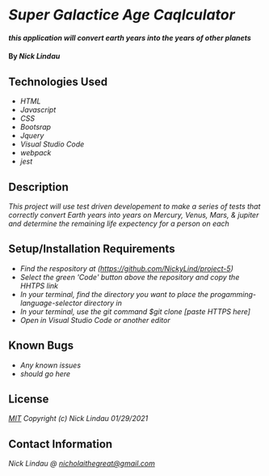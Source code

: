 # _Super Galactice Age Caqlculator_

#### _this application will convert earth years into the years of other planets_

#### By _**Nick Lindau**_

## Technologies Used

* _HTML_
* _Javascript_
* _CSS_
* _Bootsrap_
* _Jquery_
* _Visual Studio Code_
* _webpack_
* _jest_

## Description

_This project will use test driven developement to make a series of tests that correctly convert Earth years into years on Mercury, Venus, Mars, & jupiter and determine the remaining life expectency for a person on each_

## Setup/Installation Requirements

* _Find the respository at (https://github.com/NickyLind/project-5)_
* _Select the green 'Code' button above the repository and copy the HHTPS link_
* _In your terminal, find the directory you want to place the progamming-language-selector directory in_
* _In your terminal, use the git command $git clone [paste HTTPS here]_
* _Open in Visual Studio Code or another editor_



## Known Bugs

* _Any known issues_
* _should go here_

## License

_[MIT](https://choosealicense.com/licenses/mit/)_
 _Copyright (c) Nick Lindau 01/29/2021_

## Contact Information

_Nick Lindau @ <nicholaithegreat@gmail.com>_